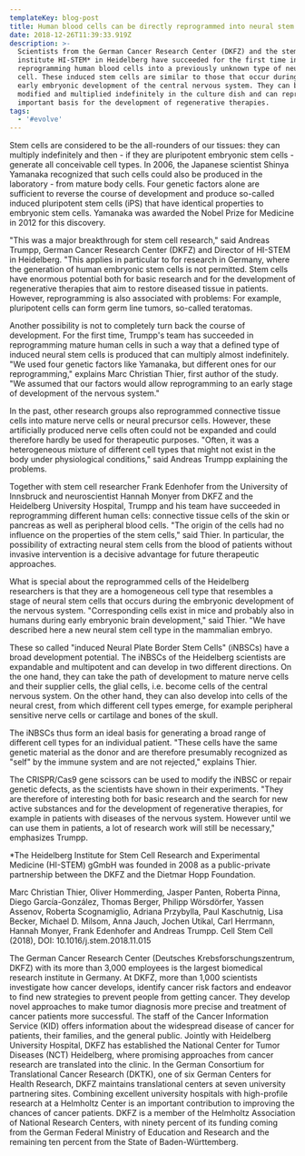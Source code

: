 ```yaml
---
templateKey: blog-post
title: Human blood cells can be directly reprogrammed into neural stem cells
date: 2018-12-26T11:39:33.919Z
description: >-
  Scientists from the German Cancer Research Center (DKFZ) and the stem cell
  institute HI-STEM* in Heidelberg have succeeded for the first time in directly
  reprogramming human blood cells into a previously unknown type of neural stem
  cell. These induced stem cells are similar to those that occur during the
  early embryonic development of the central nervous system. They can be
  modified and multiplied indefinitely in the culture dish and can represent an
  important basis for the development of regenerative therapies.
tags:
  - '#evolve'
---
```

Stem cells are considered to be the all-rounders of our tissues: they can multiply indefinitely and then - if they are pluripotent embryonic stem cells - generate all conceivable cell types. In 2006, the Japanese scientist Shinya Yamanaka recognized that such cells could also be produced in the laboratory - from mature body cells. Four genetic factors alone are sufficient to reverse the course of development and produce so-called induced pluripotent stem cells (iPS) that have identical properties to embryonic stem cells. Yamanaka was awarded the Nobel Prize for Medicine in 2012 for this discovery.



"This was a major breakthrough for stem cell research," said Andreas Trumpp, German Cancer Research Center (DKFZ) and Director of HI-STEM in Heidelberg. "This applies in particular to for research in Germany, where the generation of human embryonic stem cells is not permitted. Stem cells have enormous potential both for basic research and for the development of regenerative therapies that aim to restore diseased tissue in patients. However, reprogramming is also associated with problems: For example, pluripotent cells can form germ line tumors, so-called teratomas.



Another possibility is not to completely turn back the course of development. For the first time, Trumpp's team has succeeded in reprogramming mature human cells in such a way that a defined type of induced neural stem cells is produced that can multiply almost indefinitely. "We used four genetic factors like Yamanaka, but different ones for our reprogramming," explains Marc Christian Thier, first author of the study. "We assumed that our factors would allow reprogramming to an early stage of development of the nervous system."



In the past, other research groups also reprogrammed connective tissue cells into mature nerve cells or neural precursor cells. However, these artificially produced nerve cells often could not be expanded and could therefore hardly be used for therapeutic purposes. "Often, it was a heterogeneous mixture of different cell types that might not exist in the body under physiological conditions," said Andreas Trumpp explaining the problems.



Together with stem cell researcher Frank Edenhofer from the University of Innsbruck and neuroscientist Hannah Monyer from DKFZ and the Heidelberg University Hospital, Trumpp and his team have succeeded in reprogramming different human cells: connective tissue cells of the skin or pancreas as well as peripheral blood cells. "The origin of the cells had no influence on the properties of the stem cells," said Thier. In particular, the possibility of extracting neural stem cells from the blood of patients without invasive intervention is a decisive advantage for future therapeutic approaches.



What is special about the reprogrammed cells of the Heidelberg researchers is that they are a homogeneous cell type that resembles a stage of neural stem cells that occurs during the embryonic development of the nervous system. "Corresponding cells exist in mice and probably also in humans during early embryonic brain development," said Thier. "We have described here a new neural stem cell type in the mammalian embryo.



These so called "induced Neural Plate Border Stem Cells" (iNBSCs) have a broad development potential. The iNBSCs of the Heidelberg scientists are expandable and multipotent and can develop in two different directions. On the one hand, they can take the path of development to mature nerve cells and their supplier cells, the glial cells, i.e. become cells of the central nervous system. On the other hand, they can also develop into cells of the neural crest, from which different cell types emerge, for example peripheral sensitive nerve cells or cartilage and bones of the skull.



The iNBSCs thus form an ideal basis for generating a broad range of different cell types for an individual patient. "These cells have the same genetic material as the donor and are therefore presumably recognized as "self" by the immune system and are not rejected," explains Thier.



The CRISPR/Cas9 gene scissors can be used to modify the iNBSC or repair genetic defects, as the scientists have shown in their experiments. "They are therefore of interesting both for basic research and the search for new active substances and for the development of regenerative therapies, for example in patients with diseases of the nervous system. However until we can use them in patients, a lot of research work will still be necessary," emphasizes Trumpp.



\*The Heidelberg Institute for Stem Cell Research and Experimental Medicine (HI-STEM) gGmbH was founded in 2008 as a public-private partnership between the DKFZ and the Dietmar Hopp Foundation.



Marc Christian Thier, Oliver Hommerding, Jasper Panten, Roberta Pinna, Diego García-González, Thomas Berger, Philipp Wörsdörfer, Yassen Assenov, Roberta Scognamiglio, Adriana Przybylla, Paul Kaschutnig, Lisa Becker, Michael D. Milsom, Anna Jauch, Jochen Utikal, Carl Herrmann, Hannah Monyer, Frank Edenhofer and Andreas Trumpp. Cell Stem Cell (2018), DOI: 10.1016/j.stem.2018.11.015



The German Cancer Research Center (Deutsches Krebsforschungszentrum, DKFZ) with its more than 3,000 employees is the largest biomedical research institute in Germany. At DKFZ, more than 1,000 scientists investigate how cancer develops, identify cancer risk factors and endeavor to find new strategies to prevent people from getting cancer. They develop novel approaches to make tumor diagnosis more precise and treatment of cancer patients more successful. The staff of the Cancer Information Service (KID) offers information about the widespread disease of cancer for patients, their families, and the general public. Jointly with Heidelberg University Hospital, DKFZ has established the National Center for Tumor Diseases (NCT) Heidelberg, where promising approaches from cancer research are translated into the clinic. In the German Consortium for Translational Cancer Research (DKTK), one of six German Centers for Health Research, DKFZ maintains translational centers at seven university partnering sites. Combining excellent university hospitals with high-profile research at a Helmholtz Center is an important contribution to improving the chances of cancer patients. DKFZ is a member of the Helmholtz Association of National Research Centers, with ninety percent of its funding coming from the German Federal Ministry of Education and Research and the remaining ten percent from the State of Baden-Württemberg.
